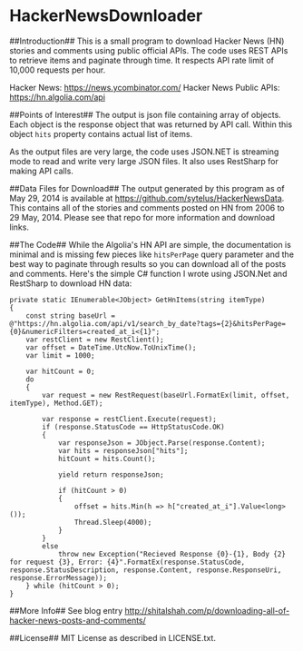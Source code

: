 HackerNewsDownloader
====================

##Introduction##
This is a small program to download Hacker News (HN) stories and comments using public official APIs. The code uses REST APIs to retrieve items and paginate through time. It respects API rate limit of 10,000 requests per hour.

Hacker News: https://news.ycombinator.com/
Hacker News Public APIs: https://hn.algolia.com/api

##Points of Interest##
The output is json file containing array of objects. Each object is the response object that was returned by API call. Within this object `hits` property contains actual list of items.

As the output files are very large, the code uses JSON.NET is streaming mode to read and write very large JSON files. It also uses RestSharp for making API calls.

##Data Files for Download##
The output generated by this program as of May 29, 2014 is available at https://github.com/sytelus/HackerNewsData. 
This contains all of the stories and comments posted on HN from 2006 to 29 May, 2014. Please see that repo for more information and download links.

##The Code##
While the Algolia's HN API are simple, the documentation is minimal and is missing few pieces like `hitsPerPage` query parameter and the best way to paginate through results so you can download all of the posts and comments. Here's the simple C# function I wrote using JSON.Net and RestSharp to download HN data:

```
private static IEnumerable<JObject> GetHnItems(string itemType)
{
	const string baseUrl = @"https://hn.algolia.com/api/v1/search_by_date?tags={2}&hitsPerPage={0}&numericFilters=created_at_i<{1}";
	var restClient = new RestClient();
	var offset = DateTime.UtcNow.ToUnixTime();
	var limit = 1000;

	var hitCount = 0;
	do
	{
		var request = new RestRequest(baseUrl.FormatEx(limit, offset, itemType), Method.GET);

		var response = restClient.Execute(request);
		if (response.StatusCode == HttpStatusCode.OK)
		{
			var responseJson = JObject.Parse(response.Content);
			var hits = responseJson["hits"];
			hitCount = hits.Count();

			yield return responseJson;

			if (hitCount > 0)
			{
				offset = hits.Min(h => h["created_at_i"].Value<long>());
				Thread.Sleep(4000);
			}
		}
		else
			throw new Exception("Recieved Response {0}-{1}, Body {2} for request {3}, Error: {4}".FormatEx(response.StatusCode, response.StatusDescription, response.Content, response.ResponseUri, response.ErrorMessage));
	} while (hitCount > 0);
}

```

##More Info##
See blog entry http://shitalshah.com/p/downloading-all-of-hacker-news-posts-and-comments/

##License##
MIT License as described in LICENSE.txt.
